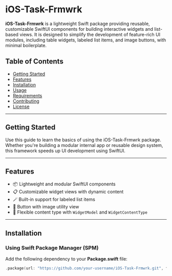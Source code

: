 # iOS-Task-Frmwrk

**iOS-Task-Frmwrk** is a lightweight Swift package providing reusable, customizable SwiftUI components for building interactive widgets and list-based views. It is designed to simplify the development of feature-rich UI modules, including table widgets, labeled list items, and image buttons, with minimal boilerplate.

## Table of Contents

- [Getting Started](#getting-started)
- [Features](#features)
- [Installation](#installation)
- [Usage](#usage)
- [Requirements](#requirements)
- [Contributing](#contributing)
- [License](#license)

---

## Getting Started

Use this guide to learn the basics of using the iOS-Task-Frmwrk package. Whether you're building a modular internal app or reusable design system, this framework speeds up UI development using SwiftUI.

---

## Features

- 📦 Lightweight and modular SwiftUI components
- 📋 Customizable widget views with dynamic content
- 🪄 Built-in support for labeled list items
- 🔘 Button with image utility view
- 🧩 Flexible content type with `WidgetModel` and `WidgetContentType`

---

## Installation

### Using Swift Package Manager (SPM)

Add the following dependency to your **Package.swift** file:

```swift
.package(url: "https://github.com/your-username/iOS-Task-Frmwrk.git", from: "1.0.0")

